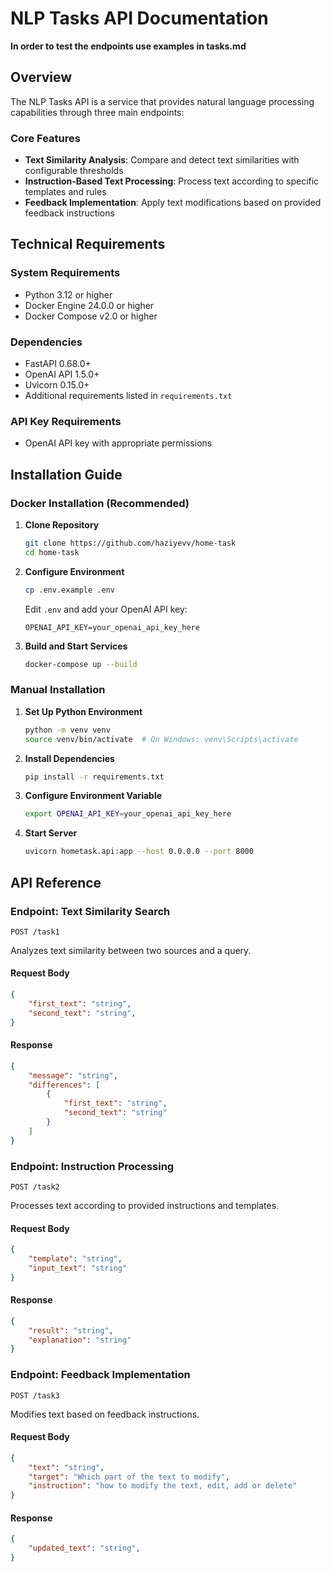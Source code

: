 # NLP Tasks API Documentation

**In order to test the endpoints use examples in tasks.md**

## Overview

The NLP Tasks API is a service that provides natural language processing capabilities through three main endpoints:

### Core Features
- **Text Similarity Analysis**: Compare and detect text similarities with configurable thresholds
- **Instruction-Based Text Processing**: Process text according to specific templates and rules
- **Feedback Implementation**: Apply text modifications based on provided feedback instructions

## Technical Requirements

### System Requirements
- Python 3.12 or higher
- Docker Engine 24.0.0 or higher
- Docker Compose v2.0 or higher

### Dependencies
- FastAPI 0.68.0+
- OpenAI API 1.5.0+
- Uvicorn 0.15.0+
- Additional requirements listed in `requirements.txt`

### API Key Requirements
- OpenAI API key with appropriate permissions

## Installation Guide

### Docker Installation (Recommended)

1. **Clone Repository**
   ```bash
   git clone https://github.com/haziyevv/home-task
   cd home-task
   ```

2. **Configure Environment**
   ```bash
   cp .env.example .env
   ```
   Edit `.env` and add your OpenAI API key:
   ```
   OPENAI_API_KEY=your_openai_api_key_here
   ```

3. **Build and Start Services**
   ```bash
   docker-compose up --build
   ```

### Manual Installation

1. **Set Up Python Environment**
   ```bash
   python -m venv venv
   source venv/bin/activate  # On Windows: venv\Scripts\activate
   ```

2. **Install Dependencies**
   ```bash
   pip install -r requirements.txt
   ```

3. **Configure Environment Variable**
   ```bash
   export OPENAI_API_KEY=your_openai_api_key_here
   ```

4. **Start Server**
   ```bash
   uvicorn hometask.api:app --host 0.0.0.0 --port 8000
   ```

## API Reference

### Endpoint: Text Similarity Search
`POST /task1`

Analyzes text similarity between two sources and a query.

#### Request Body
```json
{
    "first_text": "string",
    "second_text": "string",
}
```

#### Response
```json
{
    "message": "string",
    "differences": [
        {
            "first_text": "string",
            "second_text": "string"
        }
    ]
}
```

### Endpoint: Instruction Processing
`POST /task2`

Processes text according to provided instructions and templates.

#### Request Body
```json
{
    "template": "string",
    "input_text": "string"
}
```

#### Response
```json
{
    "result": "string",
    "explanation": "string"
}
```

### Endpoint: Feedback Implementation
`POST /task3`

Modifies text based on feedback instructions.

#### Request Body
```json
{
    "text": "string",
    "target": "Which part of the text to modify",
    "instruction": "how to modify the text, edit, add or delete"
}
```

#### Response
```json
{
    "updated_text": "string",
}
```
